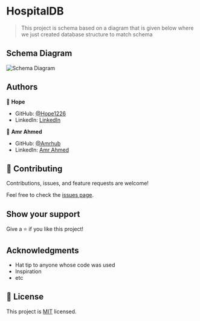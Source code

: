 # HospitalDB
> This project is schema based on a diagram that is given below where we just created database structure to match schema

## Schema Diagram 
![Schema Diagram](https://github.com/microverseinc/curriculum-databases/blob/main/db-structure/images/clinic_diagram.png)




## Authors

👤 **Hope**

- GitHub: [@Hope1226](https://github.com/Hope1226)
- LinkedIn: [LinkedIn](https://linkedin.com/in/linkedinhandle)

👤 **Amr Ahmed**

- GitHub: [@Amrhub](https://github.com/amrhub)
- LinkedIn: [Amr Ahmed](https://linkedin.com/in/amr-abdelrehim-ahmed)

## 🤝 Contributing

Contributions, issues, and feature requests are welcome!

Feel free to check the [issues page](../../issues/).

## Show your support

Give a ⭐️ if you like this project!

## Acknowledgments

- Hat tip to anyone whose code was used
- Inspiration
- etc

## 📝 License

This project is [MIT](./MIT.md) licensed.
